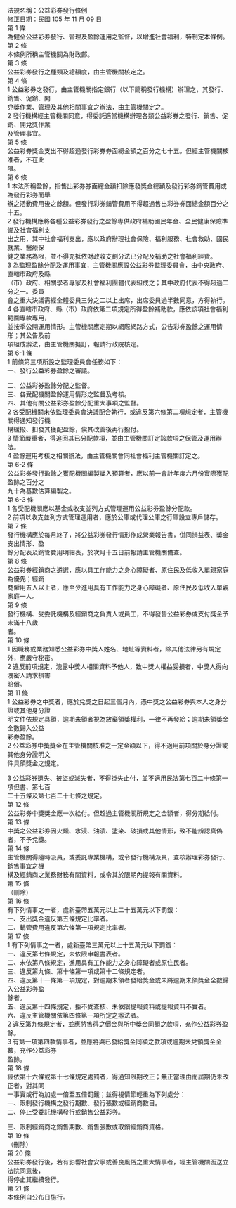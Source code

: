 法規名稱：公益彩券發行條例  
修正日期：民國 105 年 11 月 09 日  
第 1 條  
為健全公益彩券發行、管理及盈餘運用之監督，以增進社會福利，特制定本條例。  
第 2 條  
本條例所稱主管機關為財政部。  
第 3 條  
公益彩券發行之種類及總額度，由主管機關核定之。  
第 4 條  
1 公益彩券之發行，由主管機關指定銀行（以下簡稱發行機構）辦理之，其發行、銷售、促銷、開  
兌獎作業、管理及其他相關事宜之辦法，由主管機關定之。  
2 發行機構經主管機關同意，得委託適當機構辦理各類公益彩券之發行、銷售、促銷、開兌獎作業  
及管理事宜。  
第 5 條  
公益彩券獎金支出不得超過發行彩券券面總金額之百分之七十五。但經主管機關核准者，不在此  
限。  
第 6 條  
1 本法所稱盈餘，指售出彩券券面總金額扣除應發獎金總額及發行彩券銷管費用或為發行彩券而舉  
辦之活動費用後之餘額。但發行彩券銷管費用不得超過售出彩券券面總金額百分之十五。  
2 發行機構應將各種公益彩券發行之盈餘專供政府補助國民年金、全民健康保險準備及社會福利支  
出之用，其中社會福利支出，應以政府辦理社會保險、福利服務、社會救助、國民就業、醫療保  
健之業務為限，並不得充抵依財政收支劃分法已分配及補助之社會福利經費。  
3 為監理盈餘分配及運用事宜，主管機關應設公益彩券監理委員會，由中央政府、直轄市政府及縣  
（市）政府、相關學者專家及社會福利團體代表組成之；其中政府代表不得超過二分之一。委員  
會之重大決議需經全體委員三分之二以上出席，出席委員過半數同意，方得執行。  
4 各直轄市政府、縣（市）政府依第二項規定所得盈餘補助款，應依該項社會福利範圍專款專用，  
並按季公開運用情形。主管機關應定期以網際網路方式，公告彩券盈餘之運用情形；其公告及前  
項組成辦法，由主管機關擬訂，報請行政院核定。  
第 6-1 條  
1 前條第三項所設之監理委員會任務如下：  
一、發行公益彩券盈餘之審議。  


二、公益彩券盈餘分配之監督。  
三、各受配機關盈餘運用情形之監督及考核。  
四、其他有關公益彩券盈餘分配重大事項之監督。  
2 各受配機關未依監理委員會決議配合執行，或違反第六條第二項規定者，主管機關得通知發行機  
構緩撥、扣發其獲配盈餘，俟其改善後再行撥付。  
3 情節嚴重者，得追回其已分配款項，並由主管機關訂定該款項之保管及運用辦法。  
4 盈餘運用考核之相關辦法，由主管機關會同社會福利主管機關訂定之。  
第 6-2 條  
公益彩券發行盈餘之獲配機關編製歲入預算者，應以前一會計年度六月份實際獲配盈餘之百分之  
九十為基數估算編製之。  
第 6-3 條  
1 各受配機關應以基金或收支並列方式管理運用公益彩券盈餘分配款。  
2 前項以收支並列方式管理運用者，應於公庫或代理公庫之行庫設立專戶儲存。  
第 7 條  
發行機構應於每月終了，將公益彩券發行情形作成營業報告書，併同損益表、獎金支出情形、盈  
餘分配表及銷管費用明細表，於次月十五日前報請主管機關備查。  
第 8 條  
公益彩券經銷商之遴選，應以具工作能力之身心障礙者、原住民及低收入單親家庭為優先；經銷  
商僱用五人以上者，應至少進用具有工作能力之身心障礙者、原住民及低收入單親家庭一人。  
第 9 條  
發行機構、受委託機構及經銷商之負責人或員工，不得發售公益彩券或支付獎金予未滿十八歲  
者。  
第 10 條  
1 因職務或業務知悉公益彩券中獎人姓名、地址等資料者，除其他法律另有規定外，應嚴守秘密。  
2 違反前項規定，洩露中獎人相關資料予他人，致中獎人權益受損者，中獎人得向洩密人請求損害  
賠償。  
第 11 條  
1 公益彩券之中獎者，應於兌獎之日起三個月內，憑中獎之公益彩券與本人之身分證或其他身分證  
明文件依規定具領，逾期未領者視為放棄領獎權利，一律不再發給；逾期未領獎金全數歸入公益  
彩券盈餘。  
2 公益彩券中獎獎金在主管機關核准之一定金額以下，得不適用前項關於身分證或其他身分證明文  
件具領獎金之規定。  


3 公益彩券遺失、被盜或滅失者，不得掛失止付，並不適用民法第七百二十條第一項但書、第七百  
二十五條及第七百二十七條之規定。  
第 12 條  
公益彩券中獎獎金應一次給付。但超過主管機關所規定之金額者，得分期給付。  
第 13 條  
中獎之公益彩券因火燻、水浸、油漬、塗染、破損或其他情形，致不能辨認真偽者，不予兌獎。  
第 14 條  
主管機關得隨時派員，或委託專業機構，或令發行機構派員，查核辦理彩券發行、銷售事宜之機  
構及經銷商之業務財務有關資料，或令其於限期內提報有關資料。  
第 15 條  
（刪除）  
第 16 條  
有下列情事之一者，處新臺幣五萬元以上二十五萬元以下罰鍰︰  
一、支出獎金違反第五條規定比率者。  
二、銷管費用違反第六條第一項規定比率者。  
第 17 條  
1 有下列情事之一者，處新臺幣三萬元以上十五萬元以下罰鍰︰  
一、違反第七條規定，未依限申報書表者。  
二、未依第八條規定，進用具有工作能力之身心障礙者或原住民者。  
三、違反第九條、第十條第一項或第十二條規定者。  
四、違反第十一條第一項規定，對逾期未領者發給獎金或未將逾期未領獎金全數歸入公益彩券盈  
餘者。  
五、違反第十四條規定，拒不受查核、未依限提報資料或提報資料不實者。  
六、違反主管機關依第四條第一項所定之辦法者。  
2 違反第九條規定者，並應將售得之價金與所中獎金同額之款項，充作公益彩券盈餘。  
3 有第一項第四款情事者，並應將與已發給獎金同額之款項或逾期未兌領獎金全數，充作公益彩券  
盈餘。  
第 18 條  
經依第十六條或第十七條規定處罰者，得通知限期改正；無正當理由而屆期仍未改正者，對其同  
一事實或行為加處一倍至五倍罰鍰；並得視情節輕重為下列處分︰  
一、限制發行機構之發行期數、發行張數或經銷商數目。  
二、停止受委託機構發行或銷售公益彩券。  


三、限制經銷商之銷售期數、銷售張數或取銷經銷商資格。  
第 19 條  
（刪除）  
第 20 條  
公益彩券發行後，若有影響社會安寧或善良風俗之重大情事者，經主管機關函送立法院同意後，  
得停止其繼續發行。  
第 21 條  
本條例自公布日施行。  



